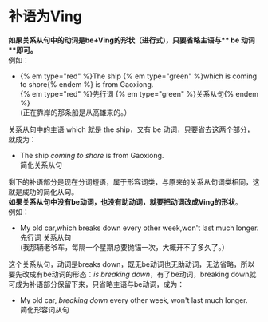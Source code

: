 # 补语为Ving

<b>如果**关系从句中的动词是be+Ving的形状（进行式)**，只要**省略主语**与** be 动词**即可。</b>  
例如：
- {% em type="red" %}The ship {% em type="green" %}which is coming to shore{% endem %} is from Gaoxiong.  
{% em type="red" %}先行词 {% em type="green" %}关系从句{% endem %}  
(正在靠岸的那条船是从高雄来的。）  

关系从句中的主语 which 就是 the ship，又有 be 动词，只要省去这两个部分，就成为：  

- The ship <em>coming to shore</em> is from Gaoxiong.  
简化关系从句  

剩下的补语部分是现在分词短语，属于形容词类，与原来的关系从句词类相同，这就是成功的简化从句。  
**如果关系从句中没有be动词，也没有助动词，就要把动词改成Ving的形状**。  
例如：  
- My old car,which breaks down every other week,won't last much longer.  
先行词 关系从句  
(我那辆老爷车，每隔一个星期总要抛锚一次，大概开不了多久了。）  

这个关系从句，动词是breaks down，既无be动词也无助动词，无法省略，所以要先改成有be动词的形态：<em>is breaking down</em>，有了be动词，breaking down就可成为补语部分保留下来，只省略主语与be动词，成为：
  
  - My old car, <em>breaking down</em> every other week, won't last much longer.  
简化形容词从句